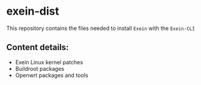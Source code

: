 # exein-dist

This repository contains the files needed to install `Exein` with the `Exein-CLI`

## Content details:

*   Exein Linux kernel patches
*   Buildroot packages
*   Openwrt packages and tools